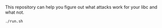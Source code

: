 This repository can help you figure out what attacks work for your libc and what not.

```./run.sh```
